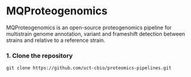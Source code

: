 
# MQProteogenomics

MQProteogenomics is an open-source proteogenomics pipeline for multistrain genome annotation, variant and frameshift detection between strains and relative to a reference strain.

### 1. Clone the repository
`git clone https://github.com/uct-cbio/proteomics-pipelines.git`
